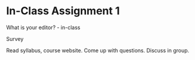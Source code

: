 # In-Class Assignment 1

What is your editor? - in-class

Survey

Read syllabus, course website. Come up with questions. Discuss in group.